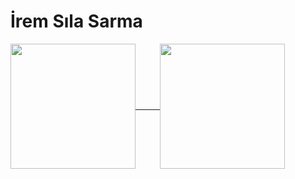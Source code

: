 <h1> İrem Sıla Sarma </h1>

<!--https://github.com/anuraghazra/github-readme-stats-->
<a href="https://github.com/anuraghazra/github-readme-stats">
  <img height=200 align="center" src="https://github-readme-stats.vercel.app/api?username=iremsila-l&show_icons=true&theme=tokyonight&rank_icon=github&border_color=#D8582C" />
  &nbsp&nbsp&nbsp&nbsp&nbsp&nbsp&nbsp&nbsp
  <img height=200 align="center" src="https://github-readme-stats.vercel.app/api/top-langs/?username=iremsila-l&layout=donut&theme=tokyonight" />
</a> 

